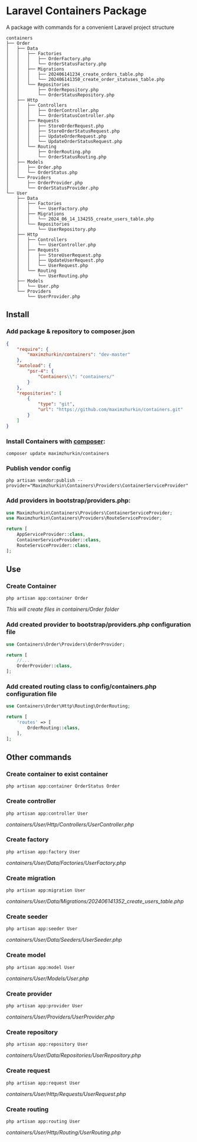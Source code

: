 # Laravel Containers Package

A package with commands for a convenient Laravel project structure

```text
containers
├── Order
│   ├── Data
│   │   ├── Factories
│   │   │   ├── OrderFactory.php
│   │   │   └── OrderStatusFactory.php
│   │   ├── Migrations
│   │   │   ├── 202406141234_create_orders_table.php
│   │   │   └── 202406141350_create_order_statuses_table.php
│   │   └── Repositories
│   │       ├── OrderRepository.php
│   │       └── OrderStatusRepository.php
│   ├── Http
│   │   ├── Controllers
│   │   │   ├── OrderController.php
│   │   │   └── OrderStatusController.php
│   │   ├── Requests
│   │   │   ├── StoreOrderRequest.php
│   │   │   ├── StoreOrderStatusRequest.php
│   │   │   ├── UpdateOrderRequest.php
│   │   │   └── UpdateOrderStatusRequest.php
│   │   └── Routing
│   │       ├── OrderRouting.php
│   │       └── OrderStatusRouting.php
│   ├── Models
│   │   ├── Order.php
│   │   └── OrderStatus.php
│   └── Providers
│       ├── OrderProvider.php
│       └── OrderStatusProvider.php
└── User
    ├── Data
    │   ├── Factories
    │   │   └── UserFactory.php
    │   ├── Migrations
    │   │   └── 2024_06_14_134255_create_users_table.php
    │   └── Repositories
    │       └── UserRepository.php
    ├── Http
    │   ├── Controllers
    │   │   └── UserController.php
    │   ├── Requests
    │   │   ├── StoreUserRequest.php
    │   │   ├── UpdateUserRequest.php
    │   │   └── UserRequest.php
    │   └── Routing
    │       └── UserRouting.php
    ├── Models
    │   └── User.php
    └── Providers
        └── UserProvider.php
```

## Install

### Add package & repository to composer.json

```json
{
    "require": {
        "maximzhurkin/containers": "dev-master"
    },
    "autoload": {
        "psr-4": {
            "Containers\\": "containers/"
        }
    },
    "repositories": [
        {
            "type": "git",
            "url": "https://github.com/maximzhurkin/containers.git"
        }
    ]
}
```

### Install Containers with [composer](https://getcomposer.org/doc/00-intro.md):

```shell
composer update maximzhurkin/containers
```

### Publish vendor config

```shell
php artisan vendor:publish --provider="Maximzhurkin\Containers\Providers\ContainerServiceProvider"
```

### Add providers in bootstrap/providers.php:

```php
use Maximzhurkin\Containers\Providers\ContainerServiceProvider;
use Maximzhurkin\Containers\Providers\RouteServiceProvider;

return [
    AppServiceProvider::class,
    ContainerServiceProvider::class,
    RouteServiceProvider::class,
];
```

## Use

### Create Container

```shell
php artisan app:container Order
```

*This will create files in containers/Order folder*

### Add created provider to bootstrap/providers.php configuration file

```php
use Containers\Order\Providers\OrderProvider;

return [
    //...
    OrderProvider::class,
];
```

### Add created routing class to config/containers.php configuration file

```php
use Containers\Order\Http\Routing\OrderRouting;

return [
    'routes' => [
        OrderRouting::class,
    ],
];
```

## Other commands

### Create container to exist container

```shell
php artisan app:container OrderStatus Order
```

### Create controller

```shell
php artisan app:controller User
```

*containers/User/Http/Controllers/UserController.php*

### Create factory

```shell
php artisan app:factory User
```

*containers/User/Data/Factories/UserFactory.php*

### Create migration

```shell
php artisan app:migration User
```

*containers/User/Data/Migrations/202406141352_create_users_table.php*

### Create seeder

```shell
php artisan app:seeder User
```

*containers/User/Data/Seeders/UserSeeder.php*

### Create model

```shell
php artisan app:model User
```

*containers/User/Models/User.php*

### Create provider

```shell
php artisan app:provider User
```

*containers/User/Providers/UserProvider.php*

### Create repository

```shell
php artisan app:repository User
```

*containers/User/Data/Repositories/UserRepository.php*

### Create request

```shell
php artisan app:request User
```

*containers/User/Http/Requests/UserRequest.php*

### Create routing

```shell
php artisan app:routing User
```

*containers/User/Http/Routing/UserRouting.php*
